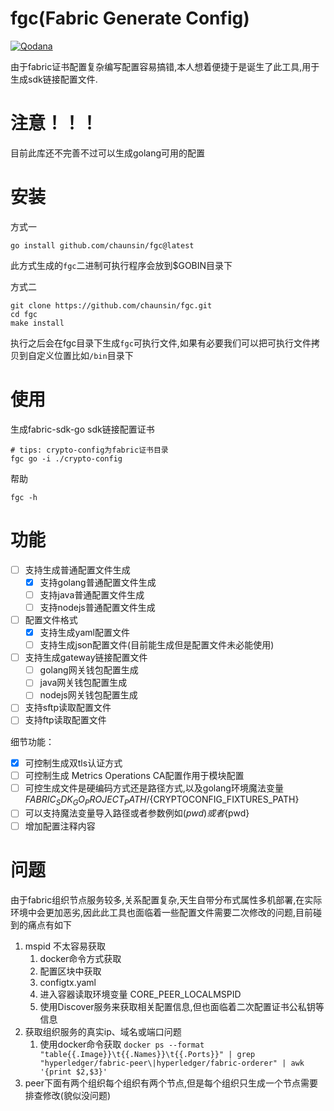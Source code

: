 # fgc(Fabric Generate Config)

[![Qodana](https://github.com/chaunsin/fgc/actions/workflows/qodana_code_quality.yml/badge.svg?branch=master)](https://github.com/chaunsin/fgc/actions/workflows/qodana_code_quality.yml)

由于fabric证书配置复杂编写配置容易搞错,本人想着便捷于是诞生了此工具,用于生成sdk链接配置文件.

# 注意！！！

目前此库还不完善不过可以生成golang可用的配置

# 安装

方式一

```shell
go install github.com/chaunsin/fgc@latest 
```

此方式生成的`fgc`二进制可执行程序会放到$GOBIN目录下

方式二

```shell
git clone https://github.com/chaunsin/fgc.git
cd fgc
make install
```

执行之后会在fgc目录下生成`fgc`可执行文件,如果有必要我们可以把可执行文件拷贝到自定义位置比如`/bin`目录下

# 使用

生成fabric-sdk-go sdk链接配置证书

```shell
# tips: crypto-config为fabric证书目录
fgc go -i ./crypto-config
```

帮助

```shell
fgc -h
```

# 功能

- [ ] 支持生成普通配置文件生成
    - [x] 支持golang普通配置文件生成
    - [ ] 支持java普通配置文件生成
    - [ ] 支持nodejs普通配置文件生成
- [ ] 配置文件格式
    - [x] 支持生成yaml配置文件
    - [ ] 支持生成json配置文件(目前能生成但是配置文件未必能使用)
- [ ] 支持生成gateway链接配置文件
    - [ ] golang网关钱包配置生成
    - [ ] java网关钱包配置生成
    - [ ] nodejs网关钱包配置生成
- [ ] 支持sftp读取配置文件
- [ ] 支持ftp读取配置文件

细节功能：

- [x] 可控制生成双tls认证方式
- [ ] 可控制生成 Metrics Operations CA配置作用于模块配置
- [ ] 可控生成文件是硬编码方式还是路径方式,以及golang环境魔法变量${FABRIC_SDK_GO_PROJECT_PATH}/${CRYPTOCONFIG_FIXTURES_PATH}
- [ ] 可以支持魔法变量导入路径或者参数例如$(pwd)或者${pwd}
- [ ] 增加配置注释内容

# 问题

由于fabric组织节点服务较多,关系配置复杂,天生自带分布式属性多机部署,在实际环境中会更加恶劣,因此此工具也面临着一些配置文件需要二次修改的问题,目前碰到的痛点有如下

1. mspid 不太容易获取
    1. docker命令方式获取
    2. 配置区块中获取
    3. configtx.yaml
    4. 进入容器读取环境变量 CORE_PEER_LOCALMSPID
    5. 使用Discover服务来获取相关配置信息,但也面临着二次配置证书公私钥等信息
2. 获取组织服务的真实ip、域名或端口问题
    1. 使用docker命令获取
       `docker ps --format "table{{.Image}}\t{{.Names}}\t{{.Ports}}" | grep "hyperledger/fabric-peer\|hyperledger/fabric-orderer" | awk '{print $2,$3}'`
3. peer下面有两个组织每个组织有两个节点,但是每个组织只生成一个节点需要排查修改(貌似没问题)

